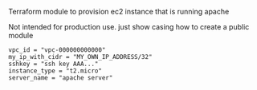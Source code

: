 Terraform module to provision ec2 instance that is running apache

Not intended for production use. just show casing how to create a public module

```hcl
vpc_id = "vpc-000000000000"
my_ip_with_cidr = "MY_OWN_IP_ADDRESS/32"
sshkey = "ssh key AAA..."
instance_type = "t2.micro"
server_name = "apache server"
```
